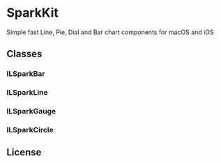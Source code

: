 
# SparkKit

Simple fast Line, Pie, Dial and Bar chart components for macOS and iOS

## Classes

### ILSparkBar

### ILSparkLine

### ILSparkGauge

### ILSparkCircle 

## License

